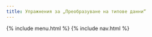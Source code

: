 ```yaml
---
title: Упражнения за „Преобразуване на типове данни“
---
```


{% include menu.html %}
{% include nav.html %}